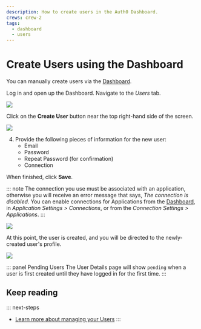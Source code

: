 ```yaml
---
description: How to create users in the Auth0 Dashboard.
crews: crew-2
tags:
  - dashboard
  - users
---
```


# Create Users using the Dashboard

You can manually create users via the [Dashboard](${manage_url}).

Log in and open up the Dashboard. Navigate to the _Users_ tab.

![](/media/articles/users/dashboard.png)

Click on the __Create User__ button near the top right-hand side of the screen.

![](/media/articles/users/users-tab.png)

4. Provide the following pieces of information for the new user:
    * Email
    * Password
    * Repeat Password (for confirmation)
    * Connection

  When finished, click __Save__.

::: note
The connection you use must be associated with an application, otherwise you will receive an error message that says, <em>The connection is disabled</em>. You can enable connections for Applications from the <a href="${manage_url}">Dashboard</a>, in <em> Application Settings > Connections</em>, or from the <em>Connection Settings > Applications</em>.
:::

![](/media/articles/users/create-user.png)

At this point, the user is created, and you will be directed to the newly-created user's profile.

![](/media/articles/users/user-profile.png)

::: panel Pending Users
The User Details page will show `pending` when a user is first created until they have logged in for the first time.
:::

## Keep reading

::: next-steps
* [Learn more about managing your Users](/user-profile)
:::
